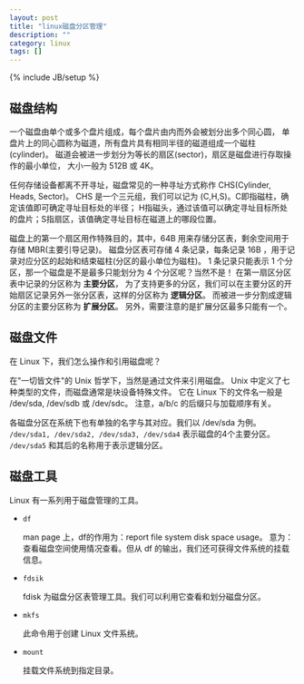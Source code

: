 ```yaml
---
layout: post
title: "linux磁盘分区管理"
description: ""
category: linux
tags: []
---
```

{% include JB/setup %}

## 磁盘结构

一个磁盘由单个或多个盘片组成，每个盘片由内而外会被划分出多个同心圆，
单盘片上的同心圆称为磁道，所有盘片具有相同半径的磁道组成一个磁柱(cylinder)。
磁道会被进一步划分为等长的扇区(sector)，扇区是磁盘进行存取操作的最小单位，
大小一般为 512B 或 4K。

任何存储设备都离不开寻址，磁盘常见的一种寻址方式称作 CHS(Cylinder, Heads, Sector)。
CHS 是一个三元组，我们可以记为 (C,H,S)。C即指磁柱，确定该值即可确定寻址目标处的半径；
H指磁头，通过该值可以确定寻址目标所处的盘片；S指扇区，该值确定寻址目标在磁道上的哪段位置。

磁盘上的第一个扇区用作特殊目的，其中，64B 用来存储分区表，剩余空间用于存储 MBR(主要引导记录)。
磁盘分区表可存储 4 条记录，每条记录 16B ，用于记录对应分区的起始和结束磁柱(分区的最小单位为磁柱)。
1 条记录只能表示 1 个分区，那一个磁盘是不是最多只能划分为 4 个分区呢？当然不是！
在第一扇区分区表中记录的分区称为 **主要分区**，
为了支持更多的分区，我们可以在主要分区的开始扇区记录另外一张分区表，这样的分区称为 **逻辑分区**。
而被进一步分割成逻辑分区的主要分区称为 **扩展分区**。
另外，需要注意的是扩展分区最多只能有一个。

## 磁盘文件

在 Linux 下，我们怎么操作和引用磁盘呢？

在"一切皆文件"的 Unix 哲学下，当然是通过文件来引用磁盘。
Unix 中定义了七种类型的文件，而磁盘通常是块设备特殊文件。
它在 Linux 下的文件名一般是 /dev/sda, /dev/sdb 或 /dev/sdc。
注意，a/b/c 的后缀只与加载顺序有关。

各磁盘分区在系统下也有单独的名字与其对应。我们以 /dev/sda 为例。
`/dev/sda1, /dev/sda2, /dev/sda3, /dev/sda4` 表示磁盘的4个主要分区。
`/dev/sda5` 和其后的名称用于表示逻辑分区。

## 磁盘工具

Linux 有一系列用于磁盘管理的工具。

  + `df`

	man page 上，df的作用为：report file system disk space usage。
	意为：查看磁盘空间使用情况查看。但从 df 的输出，我们还可获得文件系统的挂载信息。

  + `fdsik`

    fdisk 为磁盘分区表管理工具。我们可以利用它查看和划分磁盘分区。

  + `mkfs`

    此命令用于创建 Linux 文件系统。

  + `mount`

    挂载文件系统到指定目录。

